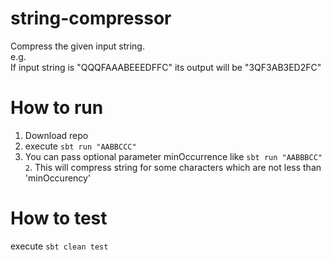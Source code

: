 # string-compressor
Compress the given input string.   
e.g.  
If input string is "QQQFAAABEEEDFFC" its output will be "3QF3AB3ED2FC"  
  
  
# How to run  
1. Download repo  
2. execute `sbt run "AABBCCC"`  
3. You can pass optional parameter minOccurrence like `sbt run "AABBBCC" 2`. This will compress string for some characters which are not less than 'minOccurency' 

# How to test  
execute `sbt clean test`  